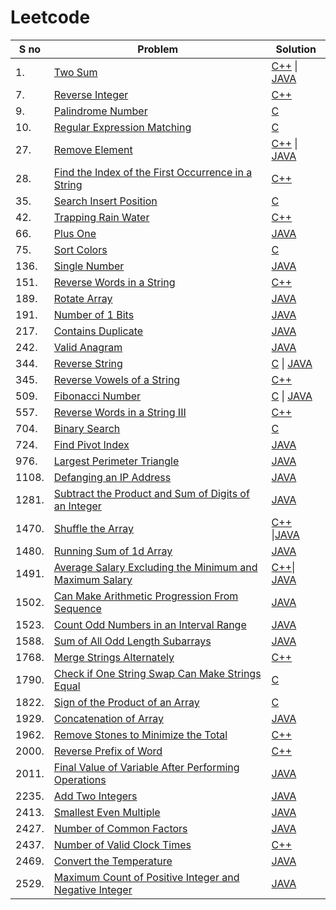 # Leetcode

| S no| Problem| Solution|
| ------| ------| ------|
|1. | [Two Sum](https://leetcode.com/problems/two-sum/)| [C++](https://github.com/Keerthu912/Leetcode/blob/main/Problems/1.%20Two%20Sum) \| [JAVA](https://github.com/Keerthu912/Leetcode/blob/main/Problems/1.%20Two%20Sum%20II)|
| 7.| [Reverse Integer](https://leetcode.com/problems/reverse-integer/)| [C++](https://github.com/Keerthu912/Leetcode/blob/main/Problems/7.%20Reverse%20Integer) |
| 9.| [Palindrome Number](https://leetcode.com/problems/palindrome-number/)| [C](https://github.com/Keerthu912/Leetcode/blob/main/Problems/9.%20Palindrome%20Number)|
|10.| [Regular Expression Matching](https://leetcode.com/problems/regular-expression-matching/)| [C](https://github.com/Keerthu912/Leetcode/blob/main/Problems/10.%20Regular%20Expression%20Matching)|
|27.| [Remove Element](https://leetcode.com/problems/remove-element/)| [C++](https://github.com/Keerthu912/Leetcode/blob/main/Problems/27.%20Remove%20Element) \| [JAVA](https://github.com/Keerthu912/Leetcode/blob/main/Problems/27.%20Remove%20Element%20II)|
|28. | [Find the Index of the First Occurrence in a String](https://leetcode.com/problems/find-the-index-of-the-first-occurrence-in-a-string/)|[C++](https://github.com/Keerthu912/Leetcode/blob/main/Problems/28.%20Find%20the%20Index%20of%20the%20First%20Occurrence%20in%20a%20String)|
|35. | [Search Insert Position](https://leetcode.com/problems/search-insert-position/description/)| [C](https://github.com/Keerthu912/Leetcode/blob/main/Problems/35.%20Search%20Insert%20Position)|
|42.| [Trapping Rain Water](https://leetcode.com/problems/trapping-rain-water/)| [C++](https://github.com/Keerthu912/Leetcode/blob/main/Problems/42.%20Trapping%20Rain%20Water)|
| 66.| [Plus One](https://leetcode.com/problems/plus-one/)| [JAVA](https://github.com/Keerthu912/Leetcode/blob/main/Problems/66.%20Plus%20One)|
|75.| [Sort Colors](https://leetcode.com/problems/sort-colors/description/)|[C](https://github.com/Keerthu912/Leetcode/blob/main/Problems/75.%20Sort%20Colors)|
|136.| [Single Number](https://leetcode.com/problems/single-number/)| [JAVA](https://github.com/Keerthu912/Leetcode/blob/main/Problems/136.%20Single%20Number)|
|151.| [Reverse Words in a String](https://leetcode.com/problems/reverse-words-in-a-string/)|[C++](https://github.com/Keerthu912/Leetcode/blob/main/Problems/151.%20Reverse%20Words%20in%20a%20String)|
|189.| [Rotate Array](https://leetcode.com/problems/rotate-array/description/)|[JAVA](https://github.com/Keerthu912/Leetcode/blob/main/Problems/189.%20Rotate%20Array)|
|191.| [Number of 1 Bits](https://leetcode.com/problems/number-of-1-bits/)|[JAVA](https://github.com/Keerthu912/Leetcode/blob/main/Problems/191.%20Number%20of%201%20Bits)|
|217.| [Contains Duplicate](https://leetcode.com/problems/contains-duplicate/) | [JAVA](https://github.com/Keerthu912/Leetcode/blob/main/Problems/217.%20Contains%20Duplicate)|
|242.|[ Valid Anagram](https://leetcode.com/problems/valid-anagram/)| [JAVA](https://github.com/Keerthu912/Leetcode/blob/main/Problems/242.%20Anagram)|
|344.| [Reverse String](https://leetcode.com/problems/reverse-string/) | [C](https://github.com/Keerthu912/Leetcode/blob/main/Problems/344.%20Reverse%20String) \| [JAVA](https://github.com/Keerthu912/Leetcode/blob/main/Problems/344.%20Reverse%20String%20II) |
|345.| [Reverse Vowels of a String](https://leetcode.com/problems/reverse-vowels-of-a-string/)| [C++](https://github.com/Keerthu912/Leetcode/blob/main/Problems/345.%20Reverse%20Vowels%20of%20a%20String)|
| 509.| [Fibonacci Number](https://leetcode.com/problems/fibonacci-number/)| [C](https://github.com/Keerthu912/Leetcode/blob/main/Problems/509.%20Fibonacci%20Number%20II) \| [JAVA](https://github.com/Keerthu912/Leetcode/blob/main/Problems/509.%20Fibonacci%20Number) 
|557.| [Reverse Words in a String III](https://leetcode.com/problems/reverse-words-in-a-string-iii/)|[C++](https://github.com/Keerthu912/Leetcode/blob/main/Problems/557.%20Reverse%20Words%20in%20a%20String%20III)|
|704.| [Binary Search](https://leetcode.com/problems/binary-search/)|[C](https://github.com/Keerthu912/Leetcode/blob/main/Problems/704.%20Binary%20Search)|
|724.| [Find Pivot Index](https://leetcode.com/problems/find-pivot-index/description/)|[JAVA](https://github.com/Keerthu912/Leetcode/blob/main/Problems/724.%20Find%20Pivot%20Index)|
|976.| [Largest Perimeter Triangle](https://leetcode.com/problems/largest-perimeter-triangle/description/)|[JAVA](https://github.com/Keerthu912/Leetcode/blob/main/Problems/976.%20Largest%20Perimeter%20Triangle)|
|1108.| [Defanging an IP Address](https://leetcode.com/problems/defanging-an-ip-address/)|[JAVA](https://github.com/Keerthu912/Leetcode/blob/main/Problems/1108.%20Defanging%20an%20IP%20Address)|
|1281.| [Subtract the Product and Sum of Digits of an Integer](https://leetcode.com/problems/subtract-the-product-and-sum-of-digits-of-an-integer/)| [JAVA](https://github.com/Keerthu912/Leetcode/blob/main/Problems/1281.%20Subtract%20the%20Product%20and%20Sum%20of%20Digits%20of%20an%20Integer)|
|1470.| [Shuffle the Array](https://leetcode.com/problems/shuffle-the-array/description/)|[C++](https://github.com/Keerthu912/Leetcode/blob/main/Problems/1470.%20Shuffle%20the%20Array) \|[JAVA](https://github.com/Keerthu912/Leetcode/blob/main/Problems/1470.%20Shuffle%20the%20Array%20II)|
|1480.| [Running Sum of 1d Array](https://leetcode.com/problems/running-sum-of-1d-array/description/)| [JAVA](https://github.com/Keerthu912/Leetcode/blob/main/Problems/1480.%20Running%20Sum%20of%201d%20Array)|
|1491.| [Average Salary Excluding the Minimum and Maximum Salary](https://leetcode.com/problems/average-salary-excluding-the-minimum-and-maximum-salary/description/)|[C++](https://github.com/Keerthu912/Leetcode/blob/main/Problems/1491.%20Average%20Salary%20Excluding%20the%20Minimum%20and%20Maximum%20Salary%20II)\| [JAVA](https://github.com/Keerthu912/Leetcode/blob/main/Problems/1491.%20Average%20Salary%20Excluding%20the%20Minimum%20and%20Maximum%20Salary)|
|1502.| [Can Make Arithmetic Progression From Sequence](https://leetcode.com/problems/can-make-arithmetic-progression-from-sequence/description/)|[JAVA](https://github.com/Keerthu912/Leetcode/blob/main/Problems/1502.%20Can%20Make%20Arithmetic%20Progression%20From%20Sequence)|
|1523.| [Count Odd Numbers in an Interval Range](https://leetcode.com/problems/count-odd-numbers-in-an-interval-range/description/)|[JAVA](https://github.com/Keerthu912/Leetcode/blob/main/Problems/1523.%20Count%20Odd%20Numbers%20in%20an%20Interval%20Range)|
|1588.| [Sum of All Odd Length Subarrays](https://leetcode.com/problems/sum-of-all-odd-length-subarrays/)|[JAVA](https://github.com/Keerthu912/Leetcode/blob/main/Problems/1588.%20Sum%20of%20All%20Odd%20Length%20Subarrays)|
|1768.| [Merge Strings Alternately](https://leetcode.com/problems/merge-strings-alternately/description/)|[C++](https://github.com/Keerthu912/Leetcode/blob/main/Problems/1768.%20Merge%20Strings%20Alternately)|
|1790.| [Check if One String Swap Can Make Strings Equal](https://leetcode.com/problems/check-if-one-string-swap-can-make-strings-equal/description/)|[C](https://leetcode.com/problems/check-if-one-string-swap-can-make-strings-equal/description/)|
|1822.| [Sign of the Product of an Array](https://leetcode.com/problems/sign-of-the-product-of-an-array/description/)|[C](https://github.com/Keerthu912/Leetcode/blob/main/Problems/1822.%20Sign%20of%20the%20Product%20of%20an%20Array)|
|1929.| [Concatenation of Array](https://leetcode.com/problems/concatenation-of-array/)| [JAVA](https://github.com/Keerthu912/Leetcode/blob/main/Problems/1929.%20Concatenation%20of%20Array)|
|1962.| [Remove Stones to Minimize the Total](https://leetcode.com/problems/remove-stones-to-minimize-the-total/)|[C++](https://github.com/Keerthu912/Leetcode/blob/main/Problems/1962.%20Remove%20Stones%20to%20Minimize%20the%20Total)|
|2000.| [Reverse Prefix of Word](https://leetcode.com/problems/reverse-prefix-of-word/)| [C++](https://github.com/Keerthu912/Leetcode/blob/main/Problems/2000.%20Reverse%20Prefix%20of%20Word)|
|2011.| [Final Value of Variable After Performing Operations](https://leetcode.com/problems/final-value-of-variable-after-performing-operations/)|[JAVA](https://github.com/Keerthu912/Leetcode/blob/main/Problems/2011.%20Final%20Value%20of%20Variable%20After%20Performing%20Operations)|
|2235.| [Add Two Integers](https://leetcode.com/problems/add-two-integers/)| [JAVA](https://github.com/Keerthu912/Leetcode/blob/main/Problems/2235.%20Add%20Two%20Integers)|
|2413.| [Smallest Even Multiple](https://leetcode.com/problems/smallest-even-multiple/)| [JAVA](https://github.com/Keerthu912/Leetcode/blob/main/Problems/2413.%20Smallest%20Even%20Multiple)|
|2427.| [Number of Common Factors](https://leetcode.com/problems/number-of-common-factors/description/)|[JAVA](https://github.com/Keerthu912/Leetcode/blob/main/Problems/2427.%20Number%20of%20Common%20Factors)|
|2437.| [Number of Valid Clock Times](https://leetcode.com/problems/number-of-valid-clock-times/)|[C++](https://github.com/Keerthu912/Leetcode/blob/main/Problems/2437.%20Number%20of%20Valid%20Clock%20Times)|
|2469.| [Convert the Temperature](https://leetcode.com/problems/convert-the-temperature/) | [JAVA](https://github.com/Keerthu912/Leetcode/blob/main/Problems/2469.%20Convert%20the%20temperature)|
|2529.| [Maximum Count of Positive Integer and Negative Integer](https://leetcode.com/problems/maximum-count-of-positive-integer-and-negative-integer/)|[JAVA](https://github.com/Keerthu912/Leetcode/blob/main/Problems/2529.%20Maximum%20Count%20of%20Positive%20Integer%20and%20Negative%20Integer)|
